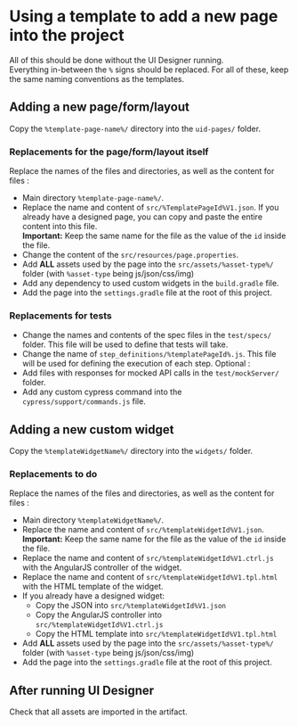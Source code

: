 # Using a template to add a new page into the project

All of this should be done without the UI Designer running. <br/>
Everything in-between the `%` signs should be replaced. 
For all of these, keep the same naming conventions as the templates.

## Adding a new page/form/layout

Copy the `%template-page-name%/` directory into the `uid-pages/` folder.

### Replacements for the page/form/layout itself

Replace the names of the files and directories, as well as the content for files :
- Main directory `%template-page-name%/`. 
- Replace the name and content of `src/%TemplatePageId%V1.json`. 
If you already have a designed page, you can copy and paste the entire content into this file.
<br/>**Important:** Keep the same name for the file as the value of the `id` inside the file.   
- Change the content of the `src/resources/page.properties`.
- Add **ALL** assets used by the page into the `src/assets/%asset-type%/` folder (with `%asset-type` being js/json/css/img)
- Add any dependency to used custom widgets in the `build.gradle` file.  
- Add the page into the `settings.gradle` file at the root of this project.

### Replacements for tests

- Change the names and contents of the spec files in the `test/specs/` folder. 
This file will be used to define that tests will take.
- Change the name of `step_definitions/%templatePageId%.js`. 
This file will be used for defining the execution of each step. 
Optional :
- Add files with responses for mocked API calls in the `test/mockServer/` folder. 
- Add any custom cypress command into the `cypress/support/commands.js` file.

## Adding a new custom widget

Copy the `%templateWidgetName%/` directory into the `widgets/` folder.

### Replacements to do

Replace the names of the files and directories, as well as the content for files :
- Main directory `%templateWidgetName%/`. 
- Replace the name and content of `src/%templateWidgetId%V1.json`. 
<br/>**Important:** Keep the same name for the file as the value of the `id` inside the file.
- Replace the name and content of `src/%templateWidgetId%V1.ctrl.js` with the AngularJS controller of the widget.
- Replace the name and content of `src/%templateWidgetId%V1.tpl.html` with the HTML template of the widget.
- If you already have a designed widget:
    - Copy the JSON into `src/%templateWidgetId%V1.json`
    - Copy the AngularJS controller into `src/%templateWidgetId%V1.ctrl.js`
    - Copy the HTML template into `src/%templateWidgetId%V1.tpl.html`
- Add **ALL** assets used by the page into the `src/assets/%asset-type%/` folder (with `%asset-type` being js/json/css/img)
- Add the page into the `settings.gradle` file at the root of this project.

## After running UI Designer 

Check that all assets are imported in the artifact.
